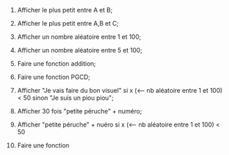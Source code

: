 1) Afficher le plus petit entre A et B;

2) Afficher le plus petit entre A,B et C;

3) Afficher un nombre aléatoire entre 1 et 100;

4) Afficher un nombre aléatoire entre 5 et 100;

5) Faire une fonction addition;

6) Faire une fonction PGCD;

7) Afficher "Je vais faire du bon visuel" si x (<-- nb aléatoire entre 1 et 100) < 50 sinon "Je suis un piou piou";

8) Afficher 30 fois "petite péruche" + numéro;

9) Afficher "petite péruche" + nuéro  si x (<-- nb aléatoire entre 1 et 100) < 50 

10) Faire une fonction
